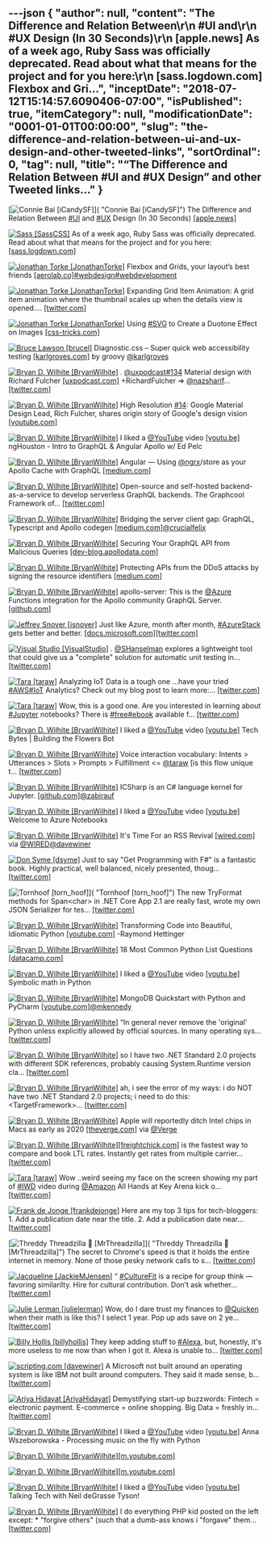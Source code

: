 ---json
{
  "author": null,
  "content": "The Difference and Relation Between\r\n    #UI and\r\n    #UX Design (In 30 Seconds)\r\n    [apple.news] As of a week ago, Ruby Sass was officially deprecated. Read about what that means for the project and for you here:\r\n    [sass.logdown.com] Flexbox and Gri...",
  "inceptDate": "2018-07-12T15:14:57.6090406-07:00",
  "isPublished": true,
  "itemCategory": null,
  "modificationDate": "0001-01-01T00:00:00",
  "slug": "the-difference-and-relation-between-ui-and-ux-design-and-other-tweeted-links",
  "sortOrdinal": 0,
  "tag": null,
  "title": "“The Difference and Relation Between #UI and #UX Design” and other Tweeted links…"
}
---

[<img alt="Connie Bai [iCandySF]" src="https://songhay.blob.core.windows.net/shared-social-twitter/iCandySF.jpg">]( "Connie Bai [iCandySF]") The Difference and Relation Between [#UI](http://twitter.com/search?q=%23UI) and [#UX](http://twitter.com/search?q=%23UX) Design (In 30 Seconds) [[apple.news]](https://apple.news/AEqspIlQ0M_ShDTZ5mqal3A)

[<img alt="Sass [SassCSS]" src="https://songhay.blob.core.windows.net/shared-social-twitter/SassCSS.jpg">](http://t.co/0BPxcZJDXM "Sass [SassCSS]") As of a week ago, Ruby Sass was officially deprecated. Read about what that means for the project and for you here: [[sass.logdown.com]](http://sass.logdown.com/posts/7081811)

[<img alt="Jonathan Torke [JonathanTorke]" src="https://songhay.blob.core.windows.net/shared-social-twitter/JonathanTorke.jpg">](https://t.co/AqIi91NbiM "Jonathan Torke [JonathanTorke]") Flexbox and Grids, your layout’s best friends [[aerolab.co]](https://aerolab.co/blog/flexbox-grids/)[#webdesign](http://twitter.com/search?q=%23webdesign)[#webdevelopment](http://twitter.com/search?q=%23webdevelopment)

[<img alt="Jonathan Torke [JonathanTorke]" src="https://songhay.blob.core.windows.net/shared-social-twitter/JonathanTorke.jpg">](https://t.co/AqIi91NbiM "Jonathan Torke [JonathanTorke]") Expanding Grid Item Animation: A grid item animation where the thumbnail scales up when the details view is opened.… [[twitter.com]](https://twitter.com/i/web/status/972960105237893120)

[<img alt="Jonathan Torke [JonathanTorke]" src="https://songhay.blob.core.windows.net/shared-social-twitter/JonathanTorke.jpg">](https://t.co/AqIi91NbiM "Jonathan Torke [JonathanTorke]") Using [#SVG](http://twitter.com/search?q=%23SVG) to Create a Duotone Effect on Images [[css-tricks.com]](https://css-tricks.com/using-svg-to-create-a-duotone-image-effect/)

[<img alt="Bruce Lawson [brucel]" src="https://songhay.blob.core.windows.net/shared-social-twitter/brucel.jpg">](https://t.co/XIlbZiDzyT "Bruce Lawson [brucel]") Diagnostic.css – Super quick web accessibility testing [[karlgroves.com]](http://www.karlgroves.com/2013/09/07/diagnostic-css-super-quick-web-accessibility-testing/) by groovy [@karlgroves](http://twitter.com/karlgroves)

[<img alt="Bryan D. Wilhite [BryanWilhite]" src="https://songhay.blob.core.windows.net/shared-social-twitter/BryanWilhite.jpeg">](http://t.co/UNdqV0Z1zz "Bryan D. Wilhite [BryanWilhite]") . [@uxpodcast](http://twitter.com/uxpodcast)[#134](http://twitter.com/search?q=%23134) Material design with Richard Fulcher [[uxpodcast.com]](https://uxpodcast.com/134-material-design-rich-fulcher/) +RichardFulcher =&gt; [@nazsharif](http://twitter.com/nazsharif)… [[twitter.com]](https://twitter.com/i/web/status/981256313677033472)

[<img alt="Bryan D. Wilhite [BryanWilhite]" src="https://songhay.blob.core.windows.net/shared-social-twitter/BryanWilhite.jpeg">](http://t.co/UNdqV0Z1zz "Bryan D. Wilhite [BryanWilhite]") High Resolution [#14](http://twitter.com/search?q=%2314): Google Material Design Lead, Rich Fulcher, shares origin story of Google's design vision [[youtube.com]](https://www.youtube.com/watch?v=djYQvI_MONI)

[<img alt="Bryan D. Wilhite [BryanWilhite]" src="https://songhay.blob.core.windows.net/shared-social-twitter/BryanWilhite.jpeg">](http://t.co/UNdqV0Z1zz "Bryan D. Wilhite [BryanWilhite]") I liked a [@YouTube](http://twitter.com/YouTube) video [[youtu.be]](http://youtu.be/EQFEf7Q0scg?a) ngHouston - Intro to GraphQL &amp; Angular Apollo w/ Ed Pelc

[<img alt="Bryan D. Wilhite [BryanWilhite]" src="https://songhay.blob.core.windows.net/shared-social-twitter/BryanWilhite.jpeg">](http://t.co/UNdqV0Z1zz "Bryan D. Wilhite [BryanWilhite]") Angular — Using [@ngrx](http://twitter.com/ngrx)/store as your Apollo Cache with GraphQL [[medium.com]](https://medium.com/@charliegreenman/angular-using-ngrx-store-as-your-apollo-cache-with-graphql-d6c539932219)

[<img alt="Bryan D. Wilhite [BryanWilhite]" src="https://songhay.blob.core.windows.net/shared-social-twitter/BryanWilhite.jpeg">](http://t.co/UNdqV0Z1zz "Bryan D. Wilhite [BryanWilhite]") Open-source and self-hosted backend-as-a-service to develop serverless GraphQL backends. The Graphcool Framework of… [[twitter.com]](https://twitter.com/i/web/status/981302172330545153)

[<img alt="Bryan D. Wilhite [BryanWilhite]" src="https://songhay.blob.core.windows.net/shared-social-twitter/BryanWilhite.jpeg">](http://t.co/UNdqV0Z1zz "Bryan D. Wilhite [BryanWilhite]") Bridging the server client gap: GraphQL, Typescript and Apollo codegen [[medium.com]](https://medium.com/@crucialfelix/bridging-the-server-client-gap-graphql-typescript-and-apollo-codegen-e5b54fa96ae2)[@crucialfelix](http://twitter.com/crucialfelix)

[<img alt="Bryan D. Wilhite [BryanWilhite]" src="https://songhay.blob.core.windows.net/shared-social-twitter/BryanWilhite.jpeg">](http://t.co/UNdqV0Z1zz "Bryan D. Wilhite [BryanWilhite]") Securing Your GraphQL API from Malicious Queries [[dev-blog.apollodata.com]](https://dev-blog.apollodata.com/securing-your-graphql-api-from-malicious-queries-16130a324a6b)

[<img alt="Bryan D. Wilhite [BryanWilhite]" src="https://songhay.blob.core.windows.net/shared-social-twitter/BryanWilhite.jpeg">](http://t.co/UNdqV0Z1zz "Bryan D. Wilhite [BryanWilhite]") Protecting APIs from the DDoS attacks by signing the resource identifiers [[medium.com]](https://medium.com/@gajus/protecting-apis-from-the-ddos-attacks-by-signing-the-pks-c1eca7cc7725)

[<img alt="Bryan D. Wilhite [BryanWilhite]" src="https://songhay.blob.core.windows.net/shared-social-twitter/BryanWilhite.jpeg">](http://t.co/UNdqV0Z1zz "Bryan D. Wilhite [BryanWilhite]") apollo-server: This is the [@Azure](http://twitter.com/Azure) Functions integration for the Apollo community GraphQL Server. [[github.com]](https://github.com/apollographql/apollo-server/tree/master/packages/apollo-server-azure-functions)

[<img alt="Jeffrey Snover [jsnover]" src="https://songhay.blob.core.windows.net/shared-social-twitter/jsnover.jpg">](https://t.co/QYHvGE7Gju "Jeffrey Snover [jsnover]") Just like Azure, month after month, [#AzureStack](http://twitter.com/search?q=%23AzureStack) gets better and better. [[docs.microsoft.com]](https://docs.microsoft.com/en-us/azure/azure-stack/azure-stack-update-1803)[[twitter.com]](https://twitter.com/jsnover/status/980876652157714432/photo/1)

[<img alt="Visual Studio [VisualStudio]" src="https://songhay.blob.core.windows.net/shared-social-twitter/VisualStudio.jpg">](http://t.co/OqnL9IGcUY "Visual Studio [VisualStudio]") . [@SHanselman](http://twitter.com/SHanselman) explores a lightweight tool that could give us a "complete" solution for automatic unit testing in… [[twitter.com]](https://twitter.com/i/web/status/980877824595722241)

[<img alt="Tara [taraw]" src="https://songhay.blob.core.windows.net/shared-social-twitter/taraw.jpeg">](http://t.co/4HS7ZMeZq4 "Tara [taraw]") Analyzing IoT Data is a tough one ...have your tried [#AWS](http://twitter.com/search?q=%23AWS)[#IoT](http://twitter.com/search?q=%23IoT) Analytics? Check out my blog post to learn more:… [[twitter.com]](https://twitter.com/i/web/status/972385976776609792)

[<img alt="Tara [taraw]" src="https://songhay.blob.core.windows.net/shared-social-twitter/taraw.jpeg">](http://t.co/4HS7ZMeZq4 "Tara [taraw]") Wow, this is a good one. Are you interested in learning about [#Jupyter](http://twitter.com/search?q=%23Jupyter) notebooks? There is [#free](http://twitter.com/search?q=%23free)[#ebook](http://twitter.com/search?q=%23ebook) available f… [[twitter.com]](https://twitter.com/i/web/status/972949119814852612)

[<img alt="Bryan D. Wilhite [BryanWilhite]" src="https://songhay.blob.core.windows.net/shared-social-twitter/BryanWilhite.jpeg">](http://t.co/UNdqV0Z1zz "Bryan D. Wilhite [BryanWilhite]") I liked a [@YouTube](http://twitter.com/YouTube) video [[youtu.be]](http://youtu.be/CrqYmErtA0k?a) Tech Bytes | Building the Flowers Bot

[<img alt="Bryan D. Wilhite [BryanWilhite]" src="https://songhay.blob.core.windows.net/shared-social-twitter/BryanWilhite.jpeg">](http://t.co/UNdqV0Z1zz "Bryan D. Wilhite [BryanWilhite]") Voice interaction vocabulary: Intents &gt; Utterances &gt; Slots &gt; Prompts &gt; Fulfillment &lt;= [@taraw](http://twitter.com/taraw) [is this flow unique t… [[twitter.com]](https://twitter.com/i/web/status/981268621711167488)

[<img alt="Bryan D. Wilhite [BryanWilhite]" src="https://songhay.blob.core.windows.net/shared-social-twitter/BryanWilhite.jpeg">](http://t.co/UNdqV0Z1zz "Bryan D. Wilhite [BryanWilhite]") ICSharp is an C# language kernel for Jupyter. [[github.com]](https://github.com/zabirauf/icsharp)[@zabirauf](http://twitter.com/zabirauf)

[<img alt="Bryan D. Wilhite [BryanWilhite]" src="https://songhay.blob.core.windows.net/shared-social-twitter/BryanWilhite.jpeg">](http://t.co/UNdqV0Z1zz "Bryan D. Wilhite [BryanWilhite]") I liked a [@YouTube](http://twitter.com/YouTube) video [[youtu.be]](http://youtu.be/aJkPWondiHk?a) Welcome to Azure Notebooks

[<img alt="Bryan D. Wilhite [BryanWilhite]" src="https://songhay.blob.core.windows.net/shared-social-twitter/BryanWilhite.jpeg">](http://t.co/UNdqV0Z1zz "Bryan D. Wilhite [BryanWilhite]") It's Time For an RSS Revival [[wired.com]](https://www.wired.com/story/rss-readers-feedly-inoreader-old-reader/?mbid=social_twitter_onsiteshare) via [@WIRED](http://twitter.com/WIRED)[@davewiner](http://twitter.com/davewiner)

[<img alt="Don Syme [dsyme]" src="https://songhay.blob.core.windows.net/shared-social-twitter/dsyme.jpeg">](http://t.co/FNdmncbXmQ "Don Syme [dsyme]") Just to say "Get Programming with F#" is a fantastic book. Highly practical, well balanced, nicely presented, thoug… [[twitter.com]](https://twitter.com/i/web/status/980797894558089216)

[<img alt="Tornhoof [torn_hoof]" src="https://songhay.blob.core.windows.net/shared-social-twitter/torn_hoof.jpg">]( "Tornhoof [torn_hoof]") The new TryFormat methods for Span&lt;char&gt; in .NET Core App 2.1 are really fast, wrote my own JSON Serializer for tes… [[twitter.com]](https://twitter.com/i/web/status/981230743589457922)

[<img alt="Bryan D. Wilhite [BryanWilhite]" src="https://songhay.blob.core.windows.net/shared-social-twitter/BryanWilhite.jpeg">](http://t.co/UNdqV0Z1zz "Bryan D. Wilhite [BryanWilhite]") Transforming Code into Beautiful, Idiomatic Python [[youtube.com]](https://www.youtube.com/watch?v=OSGv2VnC0go) -Raymond Hettinger

[<img alt="Bryan D. Wilhite [BryanWilhite]" src="https://songhay.blob.core.windows.net/shared-social-twitter/BryanWilhite.jpeg">](http://t.co/UNdqV0Z1zz "Bryan D. Wilhite [BryanWilhite]") 18 Most Common Python List Questions [[datacamp.com]](https://www.datacamp.com/community/tutorials/18-most-common-python-list-questions-learn-python)

[<img alt="Bryan D. Wilhite [BryanWilhite]" src="https://songhay.blob.core.windows.net/shared-social-twitter/BryanWilhite.jpeg">](http://t.co/UNdqV0Z1zz "Bryan D. Wilhite [BryanWilhite]") I liked a [@YouTube](http://twitter.com/YouTube) video [[youtu.be]](http://youtu.be/ubYAHTOHe4g?a) Symbolic math in Python

[<img alt="Bryan D. Wilhite [BryanWilhite]" src="https://songhay.blob.core.windows.net/shared-social-twitter/BryanWilhite.jpeg">](http://t.co/UNdqV0Z1zz "Bryan D. Wilhite [BryanWilhite]") MongoDB Quickstart with Python and PyCharm [[youtube.com]](https://www.youtube.com/watch?v=rlvGCTE4MI0)[@mkennedy](http://twitter.com/mkennedy)

[<img alt="Bryan D. Wilhite [BryanWilhite]" src="https://songhay.blob.core.windows.net/shared-social-twitter/BryanWilhite.jpeg">](http://t.co/UNdqV0Z1zz "Bryan D. Wilhite [BryanWilhite]") “In general never remove the 'original' Python unless explicitly allowed by official sources. In many operating sys… [[twitter.com]](https://twitter.com/i/web/status/980859319536111617)

[<img alt="Bryan D. Wilhite [BryanWilhite]" src="https://songhay.blob.core.windows.net/shared-social-twitter/BryanWilhite.jpeg">](http://t.co/UNdqV0Z1zz "Bryan D. Wilhite [BryanWilhite]") so I have two .NET Standard 2.0 projects with different SDK references, probably causing System.Runtime version cla… [[twitter.com]](https://twitter.com/i/web/status/981204736786354176)

[<img alt="Bryan D. Wilhite [BryanWilhite]" src="https://songhay.blob.core.windows.net/shared-social-twitter/BryanWilhite.jpeg">](http://t.co/UNdqV0Z1zz "Bryan D. Wilhite [BryanWilhite]") ah, i see the error of my ways: i do NOT have two .NET Standard 2.0 projects; i need to do this: &lt;TargetFramework&gt;… [[twitter.com]](https://twitter.com/i/web/status/981206343825555456)

[<img alt="Bryan D. Wilhite [BryanWilhite]" src="https://songhay.blob.core.windows.net/shared-social-twitter/BryanWilhite.jpeg">](http://t.co/UNdqV0Z1zz "Bryan D. Wilhite [BryanWilhite]") Apple will reportedly ditch Intel chips in Macs as early as 2020 [[theverge.com]](https://www.theverge.com/circuitbreaker/2018/4/2/17189372/apple-intel-chip-processors-macs-date?utm_campaign=theverge&utm_content=entry&utm_medium=social&utm_source=twitter) via [@Verge](http://twitter.com/Verge)

[<img alt="Bryan D. Wilhite [BryanWilhite]" src="https://songhay.blob.core.windows.net/shared-social-twitter/BryanWilhite.jpeg">](http://t.co/UNdqV0Z1zz "Bryan D. Wilhite [BryanWilhite]")[[freightchick.com]](http://FreightChick.com) is the fastest way to compare and book LTL rates. Instantly get rates from multiple carrier… [[twitter.com]](https://twitter.com/i/web/status/981287060957884416)

[<img alt="Tara [taraw]" src="https://songhay.blob.core.windows.net/shared-social-twitter/taraw.jpeg">](http://t.co/4HS7ZMeZq4 "Tara [taraw]") Wow ..weird seeing my face on the screen showing my part of [#IWD](http://twitter.com/search?q=%23IWD) video during [@Amazon](http://twitter.com/Amazon) All Hands at Key Arena kick o… [[twitter.com]](https://twitter.com/i/web/status/972383236801384448)

[<img alt="Frank de Jonge [frankdejonge]" src="https://songhay.blob.core.windows.net/shared-social-twitter/frankdejonge.jpg">](https://t.co/VbjDIc7jx8 "Frank de Jonge [frankdejonge]") Here are my top 3 tips for tech-bloggers: 1. Add a publication date near the title. 2. Add a publication date near… [[twitter.com]](https://twitter.com/i/web/status/972010186931036160)

[<img alt="Threddy Threadzilla 🦖 [MrThreadzilla]" src="https://songhay.blob.core.windows.net/shared-social-twitter/MrThreadzilla.jpg">]( "Threddy Threadzilla 🦖 [MrThreadzilla]") The secret to Chrome's speed is that it holds the entire internet in memory. None of those pesky network calls to s… [[twitter.com]](https://twitter.com/i/web/status/971262411188645888)

[<img alt="Jacqueline [JackieMJensen]" src="https://songhay.blob.core.windows.net/shared-social-twitter/JackieMJensen.jpg">](https://t.co/DYdE13nkCx "Jacqueline [JackieMJensen]") “ [#CultureFit](http://twitter.com/search?q=%23CultureFit) is a recipe for group think — favoring similarilty. Hire for cultural contribution. Don’t ask whether… [[twitter.com]](https://twitter.com/i/web/status/980583028970864640)

[<img alt="Julie Lerman [julielerman]" src="https://songhay.blob.core.windows.net/shared-social-twitter/julielerman.jpeg">](https://t.co/gBUhMHLXgK "Julie Lerman [julielerman]") Wow, do I dare trust my finances to [@Quicken](http://twitter.com/Quicken) when their math is like this? I select 1 year. Pop up ads save on 2 ye… [[twitter.com]](https://twitter.com/i/web/status/980796678440669184)

[<img alt="Billy Hollis [billyhollis]" src="https://songhay.blob.core.windows.net/shared-social-twitter/billyhollis.jpg">](https://t.co/LvJEYRzwk5 "Billy Hollis [billyhollis]") They keep adding stuff to [#Alexa](http://twitter.com/search?q=%23Alexa), but, honestly, it's more useless to me now than when I got it. Alexa is unable to… [[twitter.com]](https://twitter.com/i/web/status/981341250468147200)

[<img alt="scripting.com [davewiner]" src="https://songhay.blob.core.windows.net/shared-social-twitter/davewiner.jpg">](https://t.co/ztgzDGiyOj "scripting.com [davewiner]") A Microsoft not built around an operating system is like IBM not built around computers. They said it made sense, b… [[twitter.com]](https://twitter.com/i/web/status/980801113464111104)

[<img alt="Ariya Hidayat [AriyaHidayat]" src="https://songhay.blob.core.windows.net/shared-social-twitter/AriyaHidayat.jpg">](https://t.co/DBpikLDtuB "Ariya Hidayat [AriyaHidayat]") Demystifying start-up buzzwords: Fintech = electronic payment. E-commerce = online shopping. Big Data = freshly in… [[twitter.com]](https://twitter.com/i/web/status/980929693128916992)

[<img alt="Bryan D. Wilhite [BryanWilhite]" src="https://songhay.blob.core.windows.net/shared-social-twitter/BryanWilhite.jpeg">](http://t.co/UNdqV0Z1zz "Bryan D. Wilhite [BryanWilhite]") I liked a [@YouTube](http://twitter.com/YouTube) video [[youtu.be]](http://youtu.be/at2NppqIZok?a) Anna Wszeborowska - Processing music on the fly with Python

[<img alt="Bryan D. Wilhite [BryanWilhite]" src="https://songhay.blob.core.windows.net/shared-social-twitter/BryanWilhite.jpeg">](http://t.co/UNdqV0Z1zz "Bryan D. Wilhite [BryanWilhite]")[[m.youtube.com]](https://m.youtube.com/watch?v=lbV2SoeAggU)

[<img alt="Bryan D. Wilhite [BryanWilhite]" src="https://songhay.blob.core.windows.net/shared-social-twitter/BryanWilhite.jpeg">](http://t.co/UNdqV0Z1zz "Bryan D. Wilhite [BryanWilhite]")[[m.youtube.com]](https://m.youtube.com/watch?v=n2U88gvhiII)

[<img alt="Bryan D. Wilhite [BryanWilhite]" src="https://songhay.blob.core.windows.net/shared-social-twitter/BryanWilhite.jpeg">](http://t.co/UNdqV0Z1zz "Bryan D. Wilhite [BryanWilhite]") I liked a [@YouTube](http://twitter.com/YouTube) video [[youtu.be]](http://youtu.be/pqQrL1K0Z5g?a) Talking Tech with Neil deGrasse Tyson!

[<img alt="Bryan D. Wilhite [BryanWilhite]" src="https://songhay.blob.core.windows.net/shared-social-twitter/BryanWilhite.jpeg">](http://t.co/UNdqV0Z1zz "Bryan D. Wilhite [BryanWilhite]") I do everything PHP kid posted on the left except: * "forgive others" (such that a dumb-ass knows i "forgave" them… [[twitter.com]](https://twitter.com/i/web/status/980896164982661120)
